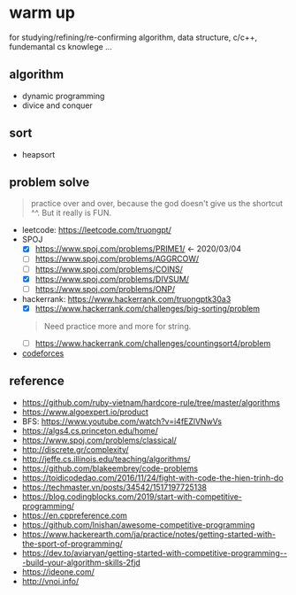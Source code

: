 # warm up
for studying/refining/re-confirming algorithm, data structure, c/c++, fundemantal cs knowlege ...

## algorithm
- dynamic programming
- divice and conquer

## sort
- heapsort

## problem solve
> practice over and over, because the god doesn't give us the shortcut ^^. But it really is FUN.

- leetcode: https://leetcode.com/truongpt/
- SPOJ
  - [x] https://www.spoj.com/problems/PRIME1/ <- 2020/03/04
  - [ ] https://www.spoj.com/problems/AGGRCOW/
  - [ ] https://www.spoj.com/problems/COINS/
  - [x] https://www.spoj.com/problems/DIVSUM/
  - [ ] https://www.spoj.com/problems/ONP/
- hackerrank: https://www.hackerrank.com/truongptk30a3
  - [x] https://www.hackerrank.com/challenges/big-sorting/problem
  > Need practice more and more for string.
  - [ ] https://www.hackerrank.com/challenges/countingsort4/problem

- [codeforces](http://codeforces.com)


## reference
- https://github.com/ruby-vietnam/hardcore-rule/tree/master/algorithms
- https://www.algoexpert.io/product
- BFS: https://www.youtube.com/watch?v=i4fEZlVNwVs
- https://algs4.cs.princeton.edu/home/
- https://www.spoj.com/problems/classical/
- http://discrete.gr/complexity/
- http://jeffe.cs.illinois.edu/teaching/algorithms/
- https://github.com/blakeembrey/code-problems
- https://toidicodedao.com/2016/11/24/fight-with-code-the-hien-trinh-do
- https://techmaster.vn/posts/34542/1517197725138
- https://blog.codingblocks.com/2019/start-with-competitive-programming/
- https://en.cppreference.com
- https://github.com/lnishan/awesome-competitive-programming
- https://www.hackerearth.com/ja/practice/notes/getting-started-with-the-sport-of-programming/
- https://dev.to/aviaryan/getting-started-with-competitive-programming---build-your-algorithm-skills-2fjd
- https://ideone.com/
- http://vnoi.info/
